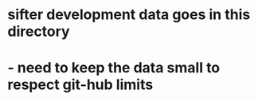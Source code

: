 # sifter development data goes in this directory
# - need to keep the data small to respect git-hub limits
